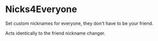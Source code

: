 # Nicks4Everyone

Set custom nicknames for everyone, they don't have to be your friend.

Acts identically to the friend nickname changer.
